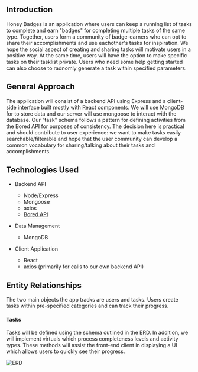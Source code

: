 ## Introduction
Honey Badges is an application where users can keep a running list of tasks to complete and earn "badges" for completing multiple tasks of the same type. Together, users form a community of badge-earners who can opt to share their accomplishments and use eachother's tasks for inspiration. We hope the social aspect of creating and sharing tasks will motivate users in a positive way. At the same time, users will have the option to make specific tasks on their tasklist private. Users who need some help getting started can also choose to radnomly generate a task within specified parameters.

## General Approach
The application will consist of a backend API using Express and a client-side interface built mostly with React components. We will use MongoDB for to store data and our server will use mongoose to interact with the database. Our "task" schema follows a pattern for defining activities from the Bored API for purposes of consistency. The decision here is practical and should contribute to user experience: we want to make tasks easily searchable/filterable and hope that the user community can develop a common vocabulary for sharing/talking about their tasks and accomplishments. 

## Technologies Used
- Backend API
    - Node/Express
    - Mongoose
    - axios 
    - [Bored API](https://www.boredapi.com/documentation)

 - Data Management
    - MongoDB

- Client Application
    - React
    - axios (primarily for calls to our own backend API)


## Entity Relationships
The two main objects the app tracks are users and tasks. Users create tasks within pre-specified categories and can track their progress. 

#### Tasks
Tasks will be defined using the schema outlined in the ERD. In addition, we will implement virtuals which process completeness levels and activity types. These methods wiil assist the front-end client in displaying a UI which allows users to quickly see their progress. 

![ERD](https://drawsql.app/teams/honey-badgers/diagrams/erd)